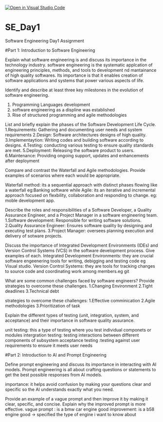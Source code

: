 [![Open in Visual Studio Code](https://classroom.github.com/assets/open-in-vscode-2e0aaae1b6195c2367325f4f02e2d04e9abb55f0b24a779b69b11b9e10269abc.svg)](https://classroom.github.com/online_ide?assignment_repo_id=18333826&assignment_repo_type=AssignmentRepo)
# SE_Day1
Software Engineering Day1 Assignment

#Part 1: Introduction to Software Engineering

Explain what software engineering is and discuss its importance in the technology industry.
software engineering is the systematic applcation of engineering principles, methods, and tools to development nd mantainance of high quality softwares.
Its importance is that it enables creation of software applications and systems that power various aspects of life.

Identify and describe at least three key milestones in the evolution of software engineering.
1. Programming Languages development
2. software engineering as a displine was established
3. Rise of structured programming and agile methodologies

List and briefly explain the phases of the Software Development Life Cycle.
1.Requirements: Gathering and documenting user needs and system requirements
2.Design: Software architectures designs of high quality.
3.Implementaytion: Writing codes and building software according to designs.
4.Testing: conducting various testing to ensure quality standards are met.
5.Deployment: Releasing the software product to users.
6.Maintenance: Providing ongoing support, updates and enhancements after deployment

Compare and contrast the Waterfall and Agile methodologies. Provide examples of scenarios where each would be appropriate.

Waterfall method: its a sequential approach with distinct phases flowing like a waterfall eg:Banking software while Agile: its an iterative and incremental approach focused on flexbility, collaboration and responding to change. eg: moble development app.

Describe the roles and responsibilities of a Software Developer, a Quality Assurance Engineer, and a Project Manager in a software engineering team.
  1.Software development: Responsible for writing software solutions.
  2.Quality Assurance Engineer: Ensures software quality by designing and executing test plans.
  3.Project Manager: oversees planning execution and delivery of sotware projects.

Discuss the importance of Integrated Development Environments (IDEs) and Version Control Systems (VCS) in the software development process. Give examples of each.
Integrated Development Environments: they are crucial software engeenering tools for writing, debigging and testing code eg Visual studio.
Version Control Systems: they are tools for tracking changes to source code and coordinating work among members.eg git

What are some common challenges faced by software engineers? Provide strategies to overcome these challenges.
1.Changing Environment
2.Tight deadlines
3.Technical debt

strategies to overcome these challenges:
1.Effective comminication
2.Agile methodologies
3.Prioritization of task

Explain the different types of testing (unit, integration, system, and acceptance) and their importance in software quality assurance.

unit testing: this a type of testing where you test individual componets or modules
intergration testing: testing interactions between different components of subsystem
acceptance testing :testing against user requirements to ensure it meets user needs


#Part 2: Introduction to AI and Prompt Engineering


Define prompt engineering and discuss its importance in interacting with AI models.
Prompt engineering is all about crafting questions or statements to get the best possible responses from AI models.

importance:
it helps avoid confusion by making your questions clear and specific so the AI understands exactly what you need.

Provide an example of a vague prompt and then improve it by making it clear, specific, and concise. Explain why the improved prompt is more effective.
vague prompt :
is a bmw car engine good
improvement:
is a b58 engine good -> specified the type of engine i want to know about
